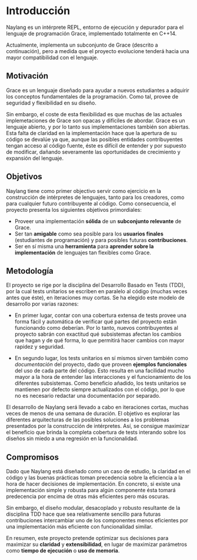 
Introducción
=========

Naylang es un intérprete REPL, entorno de ejecución y depurador para el lenguaje de programación Grace, implementado totalmente en C++14.

Actualmente, implementa un subconjunto de Grace (descrito a continuación), pero a medida que el proyecto evolucione tenderá hacia una mayor compatibilidad con el lenguaje.

Motivación
-------

Grace es un lenguaje diseñado para ayudar a nuevos estudiantes a adquirir los conceptos fundamentales de la programación. Como tal, provee de seguridad y flexibilidad en su diseño.

Sin embargo, el coste de esta flexibilidad es que muchas de las actuales implemetaciones de Grace son opacas y difíciles de abordar. Grace es un lenguaje abierto, y por lo tanto sus implementaciones también son abiertas. Esta falta de claridad en la implementación hace que la apertura de su código se devalúe ya que, aunque las posibles entidades contribuyentes tengan acceso al código fuente, éste es difícil de entender y por supuesto de modificar, dañando severamente las oportunidades de crecimiento y expansión del lenguaje.

Objetivos
------

Naylang tiene como primer objectivo servir como ejercicio en la construcción de intérpretes de lenguajes, tanto para los creadores, como para cualquier futuro contribuyente al código. Como consecuencia, el proyecto presenta los siguientes objetivos primordiales:

- Proveer una implementación **sólida** de un **subconjunto relevante** de Grace.
- Ser tan **amigable** como sea posible para los **usuarios finales** (estudiantes de programación) y para posibles futuras **contribuciones**.
- Ser en sí misma una **herramienta** para **aprender sobre la implementación** de lenguajes tan flexibles como Grace.

Metodología
-------

El proyecto se rige por la disciplina del Desarrollo Basado en Tests (TDD), por la cual tests unitarios se escriben en paralelo al código (muchas veces antes que éste), en iteraciones muy cortas. Se ha elegido este modelo de desarrollo por varias razones:

- En primer lugar, contar con una cobertura extensa de tests provee una forma fácil y automática de verificar qué partes del proyecto están funcionando como deberían. Por lo tanto, nuevos contribuyentes al proyecto sabrán con exactitud qué subsistemas afectan los cambios que hagan y de qué forma, lo que  permitirá hacer cambios con mayor rapidez y seguridad.

- En segundo lugar, los tests unitarios en sí mismos sirven también como _documentación_ del proyecto, dado que proveen **ejemplos funcionales** del uso de cada parte del código. Esto resulta en una facilidad mucho mayor a la hora de entender las interacciones y el funcionamiento de los diferentes subsistemas. Como beneficio añadido, los tests unitarios se mantienen por defecto siempre actualizados con el código, por lo que no es necesario redactar una documentación por separado.

El desarrollo de Naylang será llevado a cabo en iteraciones cortas, muchas veces de menos de una semana de duración. El objetivo es explorar las diferentes arquitecturas de las posibles soluciones a los problemas presentados por la construcción de intérpretes. Así, se consigue maximizar el beneficio que brinda la completa cobertura de tests interando sobre los diseños sin miedo a una regresión en la funcionalidad.

Compromisos
--------

Dado que Naylang está diseñado como un caso de estudio, la claridad en el código y las buenas prácticas toman precedencia sobre la eficiencia a la hora de hacer decisiones de implementación. En concreto, si existe una implementación simple y robusta para algún componente ésta tomará predecencia por encima de otras más eficientes pero más oscuras.

Sin embargo, el diseño modular, desacoplado y robusto resultante de la disciplina TDD hace que sea relativamente sencillo para futuras contribuciones intercambiar uno de los componentes menos eficientes por una implementación más eficiente con funcionalidad similar.

En resumen, este proyecto pretende optimizar sus decisiones para maximizar su **claridad** y **extensibilidad**, en lugar de maximizar parámetros como **tiempo de ejecución** o **uso de memoria**.
